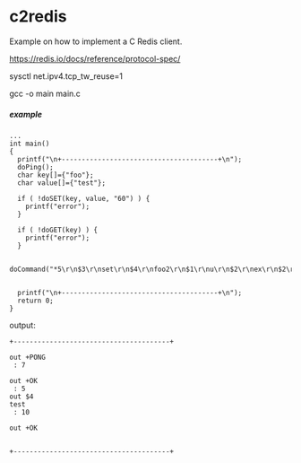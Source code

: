 # c2redis

Example on how to implement a C Redis client.

https://redis.io/docs/reference/protocol-spec/

sysctl net.ipv4.tcp_tw_reuse=1 

gcc -o main main.c


##### example
```
...
int main()
{
  printf("\n+---------------------------------------+\n");
  doPing();
  char key[]={"foo"};
  char value[]={"test"};
  
  if ( !doSET(key, value, "60") ) {
    printf("error");
  }

  if ( !doGET(key) ) {
    printf("error");
  }
  
  doCommand("*5\r\n$3\r\nset\r\n$4\r\nfoo2\r\n$1\r\nu\r\n$2\r\nex\r\n$2\r\n60\r\n");


  printf("\n+---------------------------------------+\n");
  return 0;
}
```

output:
```
+---------------------------------------+

out +PONG
 : 7

out +OK
 : 5
out $4
test
 : 10

out +OK


+---------------------------------------+ 
```
